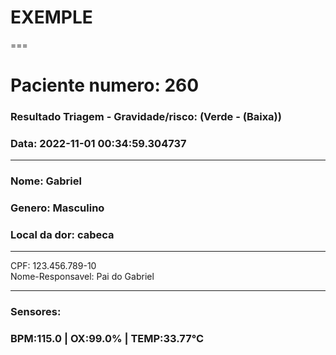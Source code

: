 # EXEMPLE
===  
# Paciente numero: 260  
### Resultado Triagem - Gravidade/risco: (Verde - (Baixa))  
### Data: 2022-11-01 00:34:59.304737  
---  
### Nome: Gabriel  
### Genero: Masculino  
### Local da dor: cabeca  
---  
   
CPF: 123.456.789-10  
Nome-Responsavel: Pai do Gabriel  
   
---  
### Sensores:  
### BPM:115.0 | OX:99.0%  | TEMP:33.77℃